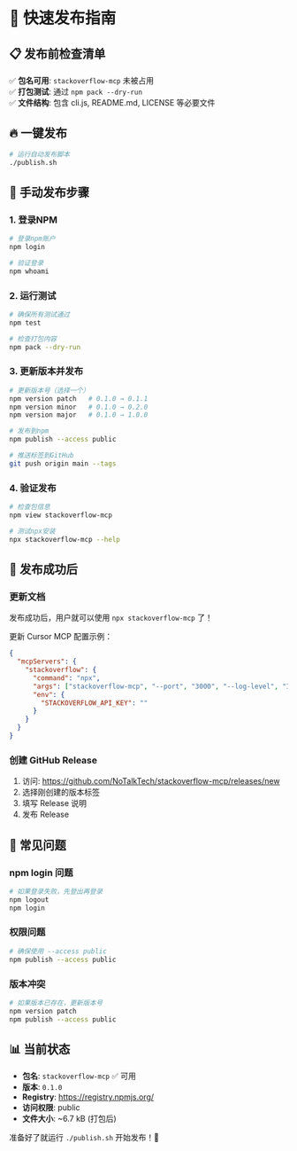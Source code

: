 # 🚀 快速发布指南

## 📋 发布前检查清单

✅ **包名可用**: `stackoverflow-mcp` 未被占用  
✅ **打包测试**: 通过 `npm pack --dry-run`  
✅ **文件结构**: 包含 cli.js, README.md, LICENSE 等必要文件  

## 🔥 一键发布

```bash
# 运行自动发布脚本
./publish.sh
```

## 📝 手动发布步骤

### 1. 登录NPM

```bash
# 登录npm账户
npm login

# 验证登录
npm whoami
```

### 2. 运行测试

```bash
# 确保所有测试通过
npm test

# 检查打包内容
npm pack --dry-run
```

### 3. 更新版本并发布

```bash
# 更新版本号（选择一个）
npm version patch   # 0.1.0 → 0.1.1
npm version minor   # 0.1.0 → 0.2.0  
npm version major   # 0.1.0 → 1.0.0

# 发布到npm
npm publish --access public

# 推送标签到GitHub
git push origin main --tags
```

### 4. 验证发布

```bash
# 检查包信息
npm view stackoverflow-mcp

# 测试npx安装
npx stackoverflow-mcp --help
```

## 🎯 发布成功后

### 更新文档

发布成功后，用户就可以使用 `npx stackoverflow-mcp` 了！

更新 Cursor MCP 配置示例：

```json
{
  "mcpServers": {
    "stackoverflow": {
      "command": "npx",
      "args": ["stackoverflow-mcp", "--port", "3000", "--log-level", "INFO"],
      "env": {
        "STACKOVERFLOW_API_KEY": ""
      }
    }
  }
}
```

### 创建 GitHub Release

1. 访问: https://github.com/NoTalkTech/stackoverflow-mcp/releases/new
2. 选择刚创建的版本标签
3. 填写 Release 说明
4. 发布 Release

## 🔧 常见问题

### npm login 问题

```bash
# 如果登录失败，先登出再登录
npm logout
npm login
```

### 权限问题

```bash
# 确保使用 --access public
npm publish --access public
```

### 版本冲突

```bash
# 如果版本已存在，更新版本号
npm version patch
npm publish --access public
```

## 📊 当前状态

- **包名**: `stackoverflow-mcp` ✅ 可用
- **版本**: `0.1.0` 
- **Registry**: https://registry.npmjs.org/
- **访问权限**: public
- **文件大小**: ~6.7 kB (打包后)

准备好了就运行 `./publish.sh` 开始发布！🎉 